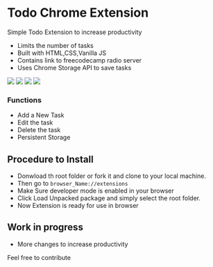 # Todo Chrome Extension

Simple Todo Extension to increase productivity

- Limits the number of tasks
- Built with HTML,CSS,Vanilla JS
- Contains link to freecodecamp radio server
- Uses Chrome Storage API to save tasks

![](./img/img1.png)
![](./img/img2.png)
![](./img/img3.png)
![](./img/img4.png)

### Functions

- Add a New Task
- Edit the task
- Delete the task
- Persistent Storage

## Procedure to Install

- Donwload th root folder or fork it and clone to your local machine.
- Then go to `browser_Name://extensions`
- Make Sure developer mode is enabled in your browser
- Click Load Unpacked package and simply select the root folder.
- Now Extension is ready for use in browser

## Work in progress

- More changes to increase productivity

Feel free to contribute
